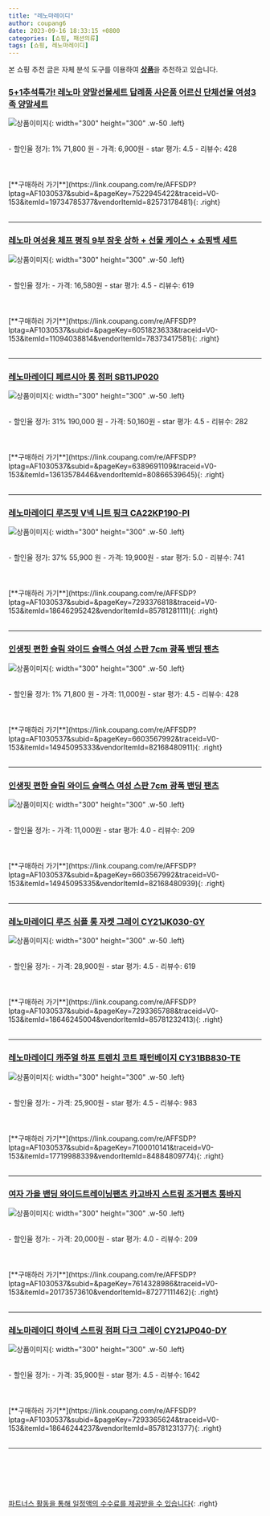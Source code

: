```yaml
---
title: "레노마레이디"
author: coupang6
date: 2023-09-16 18:33:15 +0800
categories: [쇼핑, 패션의류]
tags: [쇼핑, 레노마레이디]
---
```


본 쇼핑 추천 글은 자체 분석 도구를 이용하여 [**상품**](https://link.coupang.com/a/bao1ui)을 추천하고 있습니다.

### [5+1추석특가! 레노마 양말선물세트 답례품 사은품 어르신 단체선물 여성3족 양말세트](https://link.coupang.com/re/AFFSDP?lptag=AF1030537&subid=&pageKey=7522945422&traceid=V0-153&itemId=19734785377&vendorItemId=82573178481)

![상품이미지](https://thumbnail6.coupangcdn.com/thumbnails/remote/230x230ex/image/vendor_inventory/ac61/e5a108c6c0f343bb7733099feb04bd2409542edc4be2434eeef7ab4d23e3.jpg){: width="300" height="300" .w-50 .left}


<br>
- 할인율 정가: 1%  71,800   원
- 가격: 6,900원
- star 평가: 4.5
- 리뷰수: 428
<br>
<br>
<br>
<br>
[**구매하러 가기**](https://link.coupang.com/re/AFFSDP?lptag=AF1030537&subid=&pageKey=7522945422&traceid=V0-153&itemId=19734785377&vendorItemId=82573178481){: .right}
<br>
<br>

---

### [레노마 여성용 체프 평직 9부 잠옷 상하 + 선물 케이스 + 쇼핑백 세트](https://link.coupang.com/re/AFFSDP?lptag=AF1030537&subid=&pageKey=6051823633&traceid=V0-153&itemId=11094038814&vendorItemId=78373417581)

![상품이미지](https://thumbnail7.coupangcdn.com/thumbnails/remote/230x230ex/image/rs_quotation_api/tyvfw9ni/4a3b932616534f6facd260c750fa542c.jpg){: width="300" height="300" .w-50 .left}


<br>
- 할인율 정가: 
- 가격: 16,580원
- star 평가: 4.5
- 리뷰수: 619
<br>
<br>
<br>
<br>
[**구매하러 가기**](https://link.coupang.com/re/AFFSDP?lptag=AF1030537&subid=&pageKey=6051823633&traceid=V0-153&itemId=11094038814&vendorItemId=78373417581){: .right}
<br>
<br>

---

### [레노마레이디 페르시아 롱 점퍼 SB11JP020](https://link.coupang.com/re/AFFSDP?lptag=AF1030537&subid=&pageKey=6389691109&traceid=V0-153&itemId=13613578446&vendorItemId=80866539645)

![상품이미지](https://thumbnail7.coupangcdn.com/thumbnails/remote/230x230ex/image/vendor_inventory/3466/ee2ddb4d7ea6b022380cbf23731de103cd2b5e2f54c9d592ad1ef35f1b33.jpg){: width="300" height="300" .w-50 .left}


<br>
- 할인율 정가: 31%  190,000   원
- 가격: 50,160원
- star 평가: 4.5
- 리뷰수: 282
<br>
<br>
<br>
<br>
[**구매하러 가기**](https://link.coupang.com/re/AFFSDP?lptag=AF1030537&subid=&pageKey=6389691109&traceid=V0-153&itemId=13613578446&vendorItemId=80866539645){: .right}
<br>
<br>

---

### [레노마레이디 루즈핏 V넥 니트 핑크 CA22KP190-PI](https://link.coupang.com/re/AFFSDP?lptag=AF1030537&subid=&pageKey=7293376818&traceid=V0-153&itemId=18646295242&vendorItemId=85781281111)

![상품이미지](https://thumbnail7.coupangcdn.com/thumbnails/remote/230x230ex/image/vendor_inventory/0809/9f157e6b0a5dce8545f6dc52d03e9829988180f038d387de2c64f30a59c5.jpg){: width="300" height="300" .w-50 .left}


<br>
- 할인율 정가: 37%  55,900   원
- 가격: 19,900원
- star 평가: 5.0
- 리뷰수: 741
<br>
<br>
<br>
<br>
[**구매하러 가기**](https://link.coupang.com/re/AFFSDP?lptag=AF1030537&subid=&pageKey=7293376818&traceid=V0-153&itemId=18646295242&vendorItemId=85781281111){: .right}
<br>
<br>

---

### [인생핏 편한 슬림 와이드 슬랙스 여성 스판 7cm 광폭 밴딩 팬츠](https://link.coupang.com/re/AFFSDP?lptag=AF1030537&subid=&pageKey=6603567992&traceid=V0-153&itemId=14945095333&vendorItemId=82168480911)

![상품이미지](https://thumbnail6.coupangcdn.com/thumbnails/remote/230x230ex/image/vendor_inventory/db3e/5266dd364e035e3c98c2ad2c8a019986886d9e9a5d5233b258ef727c57a6.jpg){: width="300" height="300" .w-50 .left}


<br>
- 할인율 정가: 1%  71,800   원
- 가격: 11,000원
- star 평가: 4.5
- 리뷰수: 428
<br>
<br>
<br>
<br>
[**구매하러 가기**](https://link.coupang.com/re/AFFSDP?lptag=AF1030537&subid=&pageKey=6603567992&traceid=V0-153&itemId=14945095333&vendorItemId=82168480911){: .right}
<br>
<br>

---

### [인생핏 편한 슬림 와이드 슬랙스 여성 스판 7cm 광폭 밴딩 팬츠](https://link.coupang.com/re/AFFSDP?lptag=AF1030537&subid=&pageKey=6603567992&traceid=V0-153&itemId=14945095335&vendorItemId=82168480939)

![상품이미지](https://thumbnail7.coupangcdn.com/thumbnails/remote/230x230ex/image/vendor_inventory/6f32/b54d9d20e3397fd7b17a967ac81506a98e293435f363637b1e4147997739.jpg){: width="300" height="300" .w-50 .left}


<br>
- 할인율 정가: 
- 가격: 11,000원
- star 평가: 4.0
- 리뷰수: 209
<br>
<br>
<br>
<br>
[**구매하러 가기**](https://link.coupang.com/re/AFFSDP?lptag=AF1030537&subid=&pageKey=6603567992&traceid=V0-153&itemId=14945095335&vendorItemId=82168480939){: .right}
<br>
<br>

---

### [레노마레이디 루즈 심플 롱 자켓 그레이 CY21JK030-GY](https://link.coupang.com/re/AFFSDP?lptag=AF1030537&subid=&pageKey=7293365788&traceid=V0-153&itemId=18646245004&vendorItemId=85781232413)

![상품이미지](https://thumbnail7.coupangcdn.com/thumbnails/remote/230x230ex/image/vendor_inventory/c13f/952085798b3188c7d5a982d870b9589bac4b22f4377aad831a5ae21d48f7.jpg){: width="300" height="300" .w-50 .left}


<br>
- 할인율 정가: 
- 가격: 28,900원
- star 평가: 4.5
- 리뷰수: 619
<br>
<br>
<br>
<br>
[**구매하러 가기**](https://link.coupang.com/re/AFFSDP?lptag=AF1030537&subid=&pageKey=7293365788&traceid=V0-153&itemId=18646245004&vendorItemId=85781232413){: .right}
<br>
<br>

---

### [레노마레이디 캐주얼 하프 트렌치 코트 패턴베이지 CY31BB830-TE](https://link.coupang.com/re/AFFSDP?lptag=AF1030537&subid=&pageKey=7100010141&traceid=V0-153&itemId=17719988339&vendorItemId=84884809774)

![상품이미지](https://thumbnail10.coupangcdn.com/thumbnails/remote/230x230ex/image/vendor_inventory/8366/a9ab4d563a2f608ddf0ff6e7f7db130fc4ffd13e428b5159a84f0c70ef3d.jpg){: width="300" height="300" .w-50 .left}


<br>
- 할인율 정가: 
- 가격: 25,900원
- star 평가: 4.5
- 리뷰수: 983
<br>
<br>
<br>
<br>
[**구매하러 가기**](https://link.coupang.com/re/AFFSDP?lptag=AF1030537&subid=&pageKey=7100010141&traceid=V0-153&itemId=17719988339&vendorItemId=84884809774){: .right}
<br>
<br>

---

### [여자 가을 밴딩 와이드트레이닝팬츠 카고바지 스트링 조거팬츠 통바지](https://link.coupang.com/re/AFFSDP?lptag=AF1030537&subid=&pageKey=7614328986&traceid=V0-153&itemId=20173573610&vendorItemId=87277111462)

![상품이미지](https://thumbnail9.coupangcdn.com/thumbnails/remote/230x230ex/image/vendor_inventory/830c/c109fbb06dec0acdff5e44c73c561eca3feb29dba55ab4ea6dff5c90f4e5.jpg){: width="300" height="300" .w-50 .left}


<br>
- 할인율 정가: 
- 가격: 20,000원
- star 평가: 4.0
- 리뷰수: 209
<br>
<br>
<br>
<br>
[**구매하러 가기**](https://link.coupang.com/re/AFFSDP?lptag=AF1030537&subid=&pageKey=7614328986&traceid=V0-153&itemId=20173573610&vendorItemId=87277111462){: .right}
<br>
<br>

---

### [레노마레이디 하이넥 스트링 점퍼 다크 그레이 CY21JP040-DY](https://link.coupang.com/re/AFFSDP?lptag=AF1030537&subid=&pageKey=7293365624&traceid=V0-153&itemId=18646244237&vendorItemId=85781231377)

![상품이미지](https://thumbnail7.coupangcdn.com/thumbnails/remote/230x230ex/image/vendor_inventory/7e19/ef6c05bede6f72cc8583695ad0c25b70b729e35045a5fdca627adf1ae067.jpg){: width="300" height="300" .w-50 .left}


<br>
- 할인율 정가: 
- 가격: 35,900원
- star 평가: 4.5
- 리뷰수: 1642
<br>
<br>
<br>
<br>
[**구매하러 가기**](https://link.coupang.com/re/AFFSDP?lptag=AF1030537&subid=&pageKey=7293365624&traceid=V0-153&itemId=18646244237&vendorItemId=85781231377){: .right}
<br>
<br>

---
<br><br><br><br><br> [파트너스 활동을 통해 일정액의 수수료를 제공받을 수 있습니다](https://link.coupang.com/a/bao1ui){: .right}